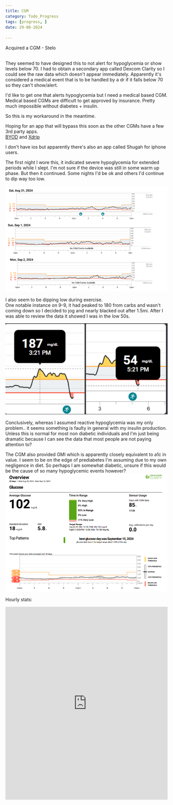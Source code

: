 ```yaml
---
title: CGM
category: Todo_Progress
tags: [progress, ]
date: 29-08-2024

---
```


Acquired a CGM - Stelo

<br>
They seemed to have designed this to not alert for hypoglycemia or show levels below 70. I had to obtain a secondary app called Dexcom Clarity so I could see the raw data which doesn't appear immediately.  
Apparently it's considered a medical event that is to be handled by a dr if it falls below 70 so they can't show/alert. 

I'd like to get one that alerts hypoglycemia but I need a medical based CGM. Medical based CGMs are difficult to get approved by insurance. Pretty much impossible without diabetes + insulin.  

So this is my workaround in the meantime.  

Hoping for an app that will bypass this soon as the other CGMs have a few 3rd party apps.   
<a href="https://www.patreon.com/byod/about">BYOD</a> and <a href="https://xdrip.readthedocs.io/en/latest">Xdrip</a>

I don't have ios but apparently there's also an app called Shugah for iphone users. 



The first night I wore this, it indicated severe hypoglycemia for extended periods while I slept. I'm not sure if the device was still in some warm up phase. But then it continued. Some nights I'd be ok and others I'd continue to dip way too low.  


<img src="/assets/img/cgm_nocturnal.png">

I also seem to be dipping low during exercise.  
 One notable instance on 9-9, it had peaked to 180 from carbs and wasn't coming down so I decided to jog and nearly blacked out after 1.5mi. After I was able to review the data it showed I was in the low 50s. 

<img src="/assets/img/cgm_9-9_expanded.png">





Conclusively, whereas I assumed reactive hypoglycemia was my only problem.. it seems something is faulty in general with my insulin production. Unless this is normal for most non diabetic individuals and I'm just being dramatic because I can see the data that most people are not paying attention to?   

The CGM also provided GMI which is apparently closely equivalent to a1c in value. I seem to be on the edge of prediabetes I'm assuming due to my own negligence in diet. So perhaps I am somewhat diabetic, unsure if this would be the cause of so many hypoglycemic events however?    
<img src="/assets/img/glucose_totals.png">


Hourly stats: 


<iframe src="https://docs.google.com/spreadsheets/d/e/2PACX-1vTJuhr2zHOzNBBsDjRXtQgcIWyj6VL5KudyQthti6XDsLSZY-jnkUTGs4Ays0KYiSx2mnnxXmwINEb7/pubhtml?widget=true&amp;headers=false" style="width: 100%; height: 600px;" frameborder="0" allowfullscreen></iframe>





